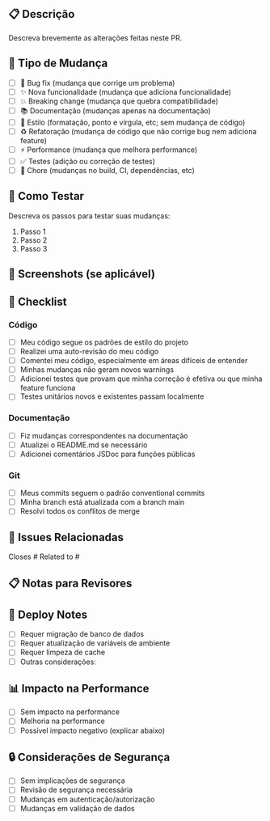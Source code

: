 ## 📋 Descrição

Descreva brevemente as alterações feitas neste PR.

## 🔄 Tipo de Mudança

- [ ] 🐛 Bug fix (mudança que corrige um problema)
- [ ] ✨ Nova funcionalidade (mudança que adiciona funcionalidade)
- [ ] 💥 Breaking change (mudança que quebra compatibilidade)
- [ ] 📚 Documentação (mudanças apenas na documentação)
- [ ] 🎨 Estilo (formatação, ponto e vírgula, etc; sem mudança de código)
- [ ] ♻️ Refatoração (mudança de código que não corrige bug nem adiciona feature)
- [ ] ⚡ Performance (mudança que melhora performance)
- [ ] ✅ Testes (adição ou correção de testes)
- [ ] 🔧 Chore (mudanças no build, CI, dependências, etc)

## 🧪 Como Testar

Descreva os passos para testar suas mudanças:

1. Passo 1
2. Passo 2
3. Passo 3

## 📸 Screenshots (se aplicável)

<!-- Adicione screenshots antes/depois se houver mudanças visuais -->

## 📝 Checklist

### Código
- [ ] Meu código segue os padrões de estilo do projeto
- [ ] Realizei uma auto-revisão do meu código
- [ ] Comentei meu código, especialmente em áreas difíceis de entender
- [ ] Minhas mudanças não geram novos warnings
- [ ] Adicionei testes que provam que minha correção é efetiva ou que minha feature funciona
- [ ] Testes unitários novos e existentes passam localmente

### Documentação
- [ ] Fiz mudanças correspondentes na documentação
- [ ] Atualizei o README.md se necessário
- [ ] Adicionei comentários JSDoc para funções públicas

### Git
- [ ] Meus commits seguem o padrão conventional commits
- [ ] Minha branch está atualizada com a branch main
- [ ] Resolvi todos os conflitos de merge

## 🔗 Issues Relacionadas

<!-- Use "Closes #123" para fechar automaticamente a issue quando o PR for merged -->

Closes #
Related to #

## 📋 Notas para Revisores

<!-- Adicione qualquer informação adicional que possa ajudar os revisores -->

## 🚀 Deploy Notes

<!-- Se houver considerações especiais para deploy, mencione aqui -->

- [ ] Requer migração de banco de dados
- [ ] Requer atualização de variáveis de ambiente
- [ ] Requer limpeza de cache
- [ ] Outras considerações:

## 📊 Impacto na Performance

<!-- Se aplicável, descreva o impacto na performance -->

- [ ] Sem impacto na performance
- [ ] Melhoria na performance
- [ ] Possível impacto negativo (explicar abaixo)

## 🔒 Considerações de Segurança

<!-- Se aplicável, descreva considerações de segurança -->

- [ ] Sem implicações de segurança
- [ ] Revisão de segurança necessária
- [ ] Mudanças em autenticação/autorização
- [ ] Mudanças em validação de dados